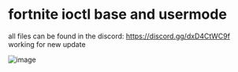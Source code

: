 # fortnite ioctl base and usermode

all files can be found in the discord: https://discord.gg/dxD4CtWC9f
working for new update

![image](https://github.com/user-attachments/assets/35ad97a0-fa9c-4870-918a-f24b666b7f7e)
